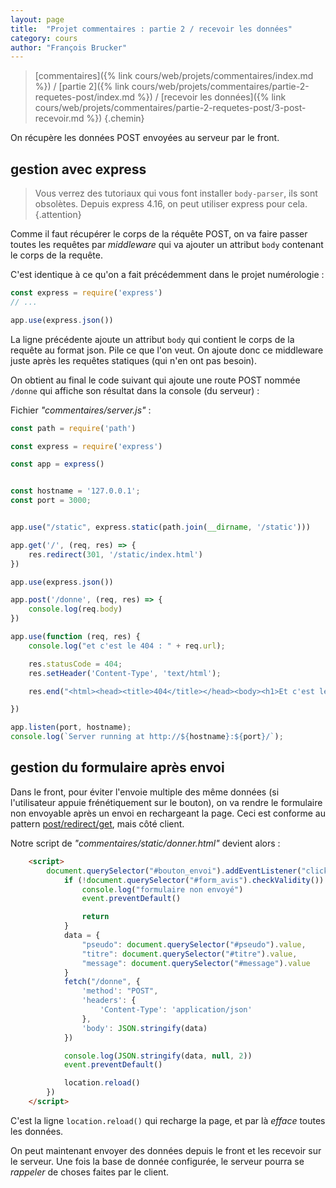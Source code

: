 ```yaml
---
layout: page
title:  "Projet commentaires : partie 2 / recevoir les données"
category: cours
author: "François Brucker"
---
```


> [commentaires]({% link cours/web/projets/commentaires/index.md %}) / [partie 2]({% link cours/web/projets/commentaires/partie-2-requetes-post/index.md %}) / [recevoir les données]({% link cours/web/projets/commentaires/partie-2-requetes-post/3-post-recevoir.md %})
{.chemin}

On récupère les données POST envoyées au serveur par le front.

## gestion avec express

> Vous verrez des tutoriaux qui vous font installer `body-parser`, ils sont obsolètes. Depuis express 4.16, on peut utiliser express pour cela.
{.attention}

Comme il faut récupérer le corps de la réquête POST, on va faire passer toutes les requêtes par *middleware* qui va ajouter un attribut `body` contenant le corps de la requête.

C'est identique à ce qu'on a fait précédemment dans le projet numérologie :

```js
const express = require('express')
// ...

app.use(express.json())
```

La ligne précédente ajoute  un attribut `body` qui contient le corps de la requête au format json. Pile ce que l'on veut. On ajoute donc ce middleware juste après les requêtes statiques (qui n'en ont pas besoin).

On obtient au final le code suivant qui ajoute une route POST nommée `/donne` qui  affiche son résultat dans la console (du serveur) :

Fichier *"commentaires/server.js"* :

```js
const path = require('path')

const express = require('express')

const app = express()


const hostname = '127.0.0.1';
const port = 3000;


app.use("/static", express.static(path.join(__dirname, '/static')))

app.get('/', (req, res) => {
    res.redirect(301, '/static/index.html')
})

app.use(express.json())

app.post('/donne', (req, res) => {
    console.log(req.body)
})

app.use(function (req, res) {
    console.log("et c'est le 404 : " + req.url);

    res.statusCode = 404;
    res.setHeader('Content-Type', 'text/html');

    res.end("<html><head><title>404</title></head><body><h1>Et c'est le 404.</h1><p> ressource non trouvée</p></body></html>");

})

app.listen(port, hostname);
console.log(`Server running at http://${hostname}:${port}/`);
```

## gestion du formulaire après envoi

Dans le front, pour éviter l'envoie multiple des même données (si l'utilisateur appuie frénétiquement sur le bouton), on va rendre le formulaire non envoyable après un envoi en rechargeant la page. Ceci est conforme au pattern [post/redirect/get](https://en.wikipedia.org/wiki/Post/Redirect/Get), mais côté client.

Notre script de *"commentaires/static/donner.html"* devient alors :

```html
    <script>
        document.querySelector("#bouton_envoi").addEventListener("click", (event) => {
            if (!document.querySelector("#form_avis").checkValidity()) {
                console.log("formulaire non envoyé")
                event.preventDefault()

                return
            }
            data = {
                "pseudo": document.querySelector("#pseudo").value,
                "titre": document.querySelector("#titre").value,
                "message": document.querySelector("#message").value
            }
            fetch("/donne", {
                'method': "POST",
                'headers': {
                    'Content-Type': 'application/json'
                },
                'body': JSON.stringify(data)
            })

            console.log(JSON.stringify(data, null, 2))
            event.preventDefault()

            location.reload()
        })
    </script>
```

C'est la ligne `location.reload()` qui recharge la page, et par là *efface* toutes les données.

On peut maintenant envoyer des données depuis le front et les recevoir sur le serveur. Une fois la base de donnée configurée, le serveur pourra se *rappeler* de choses faites par le client.
